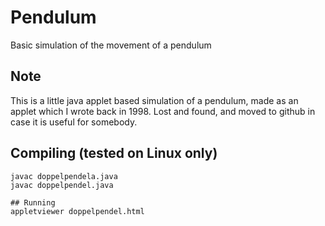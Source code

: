 # Pendulum
Basic simulation of the movement of a pendulum

## Note
This is a little java applet based simulation of a pendulum, made as an applet which I wrote back in 1998. Lost and found, and moved to github in case it is useful for somebody.

## Compiling (tested on Linux only)
```
javac doppelpendela.java
javac doppelpendel.java

## Running
appletviewer doppelpendel.html
